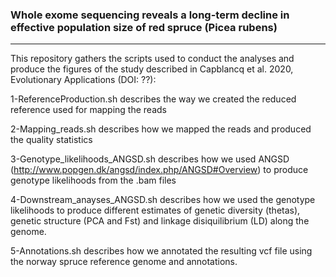 ### Whole exome sequencing reveals a long-term decline in effective population size of red spruce (Picea rubens)
---------------------

This repository gathers the scripts used to conduct the analyses and produce the figures of the study described in Capblancq et al. 2020, Evolutionary Applications (DOI: ??):

1-ReferenceProduction.sh describes the way we created the reduced reference used for mapping the reads

2-Mapping_reads.sh describes how we mapped the reads and produced the quality statistics

3-Genotype_likelihoods_ANGSD.sh describes how we used ANGSD (http://www.popgen.dk/angsd/index.php/ANGSD#Overview) to produce genotype likelihoods from the .bam files

4-Downstream_anayses_ANGSD.sh describes how we used the genotype likelihoods to produce different estimates of genetic diversity (thetas), genetic structure (PCA and Fst) and linkage disiquilibrium (LD) along the genome.

5-Annotations.sh describes how we annotated the resulting vcf file using the norway spruce reference genome and annotations.
